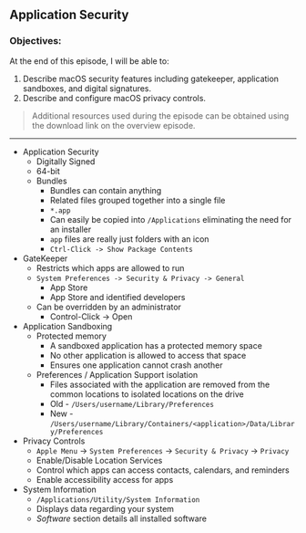 ## Application Security 

### Objectives:

At the end of this episode, I will be able to:

1. Describe macOS security features including gatekeeper, application sandboxes, and digital signatures.
2. Describe and configure macOS privacy controls. 

>Additional resources used during the episode can be obtained using the download link on the overview episode.

-----------------------------------------------------------

* Application Security
	- Digitally Signed
	- 64-bit
	- Bundles
		+ Bundles can contain anything
		+ Related files grouped together into a single file
		+ `*.app`
		+ Can easily be copied into `/Applications` eliminating the need for an installer
		+ `app` files are really just folders with an icon
		+ `Ctrl-Click -> Show Package Contents`
* GateKeeper
	+ Restricts which apps are allowed to run
	+ `System Preferences -> Security & Privacy -> General`
		- App Store
		- App Store and identified developers
	+ Can be overridden by an administrator
		- Control-Click -> Open
* Application Sandboxing
	+ Protected memory
		- A sandboxed application has a protected memory space
		- No other application is allowed to access that space
		- Ensures one application cannot crash another
	+ Preferences / Application Support isolation
		- Files associated with the application are removed from the common locations to isolated locations on the drive
		- Old - `/Users/username/Library/Preferences`
		- New - `/Users/username/Library/Containers/<application>/Data/Library/Preferences`
* Privacy Controls
	+ `Apple Menu` -> `System Preferences` -> `Security & Privacy` -> `Privacy`
	+ Enable/Disable Location Services
	+ Control which apps can access contacts, calendars, and reminders
	+ Enable accessibility access for apps
* System Information
	+ `/Applications/Utility/System Information`
	+ Displays data regarding your system
	+ *Software* section details all installed software
